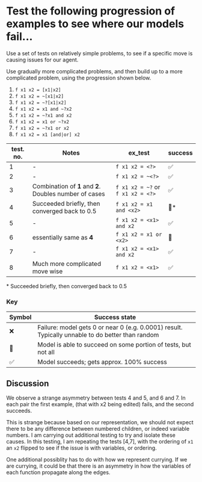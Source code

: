 # Test the following progression of examples to see where our models fail...

Use a set of tests on relatively simple problems, to see if a specific move is causing issues for our agent. 

Use gradually more complicated problems, and then build up to a more complicated problem, using the progression shown below. 


1. `f x1 x2 = [x1|x2]`
1. `f x1 x2 = ~[x1|x2]`
1. `f x1 x2 = ~?[x1|x2]`
1. `f x1 x2 = x1 and ~?x2  `
1. `f x1 x2 = ~?x1 and x2`
1. `f x1 x2 = x1 or ~?x2`
1. `f x1 x2 = ~?x1 or x2`
1. `f x1 x2 = x1 [and|or] x2 `


| test. no.  |Notes|  ex_test|  success |
|--|--| -- |--
|1 | - |`f x1 x2 = <?>` |✅ 
|2 | - |`f x1 x2 = ~<?>` | ✅ 
|3 | Combination of **1** and **2**. Doubles number of cases |`f x1 x2 = ~?` or `f x1 x2 = <?>` | ✅| 
|4 | Succeeded briefly, then converged back to 0.5  | `f x1 x2 = x1 and <x2>` |🤷* | 
|5 | - | `f x1 x2 = <x1> and x2` | ✅ | 
|6 | essentially same as **4** | `f x1 x2 = x1 or <x2>` |🤷| 
|7 | - | `f x1 x2 = <x1> and x2` | ✅ | 
|8 | Much more complicated move wise | `f x1 x2 = <x1> ` |✅  | 

\* Succeeded briefly, then converged back to 0.5

### Key
Symbol| Success state |
 -|-
❌ |Failure: model gets 0 or near 0 (e.g. 0.0001) result. Typically unnable to do better than random 
🤷 | Model is able to succeed on some portion of tests, but not all 
✅ | Model succeeds; gets approx. 100% success

## Discussion

We observe a strange asymmetry between tests 4 and 5, and 6 and 7. In each pair the first example, (that with x2 being edited) fails, and the second succeeds. 

This is strange because based on our representation, we should not expect there to be any difference between numbered children, or indeed variable numbers.
I am carrying out additional testing to try and isolate these causes. In this testing, I am repeating the tests [4,7], with the ordering of `x1` an `x2` flipped to see if the issue is with variables, or ordering. 

One additional possiblity has to do with how we represent currying. If we are currying, it could be that there is an asymmetry in how the variables of each function propagate along the edges. 

